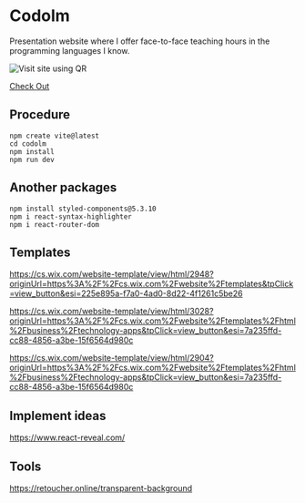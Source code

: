 # Codolm
Presentation website where I offer face-to-face teaching hours in the programming languages I know.

![Visit site using QR](https://github.com/3n0wd3n/Codolm/assets/47132583/fd324423-5fc1-4659-a188-619e784c863b)

[Check Out](https://codolm.vercel.app/)

## Procedure
    npm create vite@latest
    cd codolm
    npm install
    npm run dev

## Another packages
    npm install styled-components@5.3.10
    npm i react-syntax-highlighter
    npm i react-router-dom

## Templates

https://cs.wix.com/website-template/view/html/2948?originUrl=https%3A%2F%2Fcs.wix.com%2Fwebsite%2Ftemplates&tpClick=view_button&esi=225e895a-f7a0-4ad0-8d22-4f1261c5be26

https://cs.wix.com/website-template/view/html/3028?originUrl=https%3A%2F%2Fcs.wix.com%2Fwebsite%2Ftemplates%2Fhtml%2Fbusiness%2Ftechnology-apps&tpClick=view_button&esi=7a235ffd-cc88-4856-a3be-15f6564d980c

https://cs.wix.com/website-template/view/html/2904?originUrl=https%3A%2F%2Fcs.wix.com%2Fwebsite%2Ftemplates%2Fhtml%2Fbusiness%2Ftechnology-apps&tpClick=view_button&esi=7a235ffd-cc88-4856-a3be-15f6564d980c

## Implement ideas

https://www.react-reveal.com/

## Tools

https://retoucher.online/transparent-background
